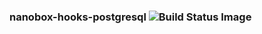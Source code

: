 ### nanobox-hooks-postgresql ![Build Status Image](https://travis-ci.org/nanobox-io/nanobox-hooks-postgresql.svg)